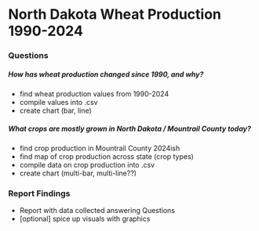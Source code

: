 # North Dakota Wheat Production 1990-2024

### Questions
##### How has wheat production changed since 1990, and why?
- find wheat production values from 1990-2024
- compile values into .csv
- create chart (bar, line)




##### What crops are mostly grown in North Dakota / Mountrail County today?
- find crop production in Mountrail County 2024ish
- find map of crop production across state (crop types)
- compile data on crop production into .csv
- create chart (multi-bar, multi-line??)


### Report Findings
- Report with data collected answering Questions
- [optional] spice up visuals with graphics
